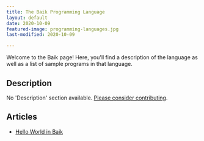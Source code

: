 ```yaml
---
title: The Baik Programming Language
layout: default
date: 2020-10-09
featured-image: programming-languages.jpg
last-modified: 2020-10-09

---
```


Welcome to the Baik page! Here, you'll find a description of the language as well as a list of sample programs in that language.

## Description

No 'Description' section available. [Please consider contributing](https://github.com/TheRenegadeCoder/sample-programs-website).

## Articles

- [Hello World in Baik](https://sampleprograms.io/projects/hello-world/baik)